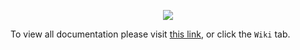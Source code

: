 <p align="center">
  <img src="https://cdn.discordapp.com/attachments/834635214672232462/949788195174879232/banner.jpg" />
</p>

To view all documentation please visit [this link](https://github.com/jktrn/cyber/wiki), or click the `Wiki` tab. 
